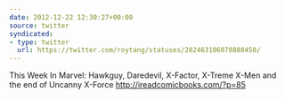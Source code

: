 ```yaml
---
date: 2012-12-22 12:30:27+00:00
source: twitter
syndicated:
- type: twitter
  url: https://twitter.com/roytang/statuses/282463106070888450/
---
```


This Week In Marvel: Hawkguy, Daredevil, X-Factor, X-Treme X-Men and the end of Uncanny X-Force http://ireadcomicbooks.com/?p=85